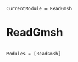 ```@meta
CurrentModule = ReadGmsh
```

# ReadGmsh

```@index
```

```@autodocs
Modules = [ReadGmsh]
```
